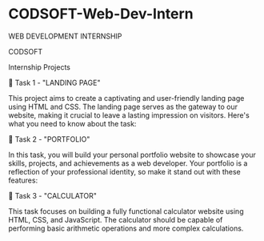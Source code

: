 # CODSOFT-Web-Dev-Intern
WEB DEVELOPMENT INTERNSHIP 

CODSOFT

Internship Projects

📄 Task 1 - "LANDING PAGE"

This project aims to create a captivating and user-friendly landing page using HTML and CSS. The landing page serves as the gateway to our website, making it crucial to leave a lasting impression on visitors. Here's what you need to know about the task:

📁 Task 2 - "PORTFOLIO"

In this task, you will build your personal portfolio website to showcase your skills, projects, and achievements as a web developer. Your portfolio is a reflection of your professional identity, so make it stand out with these features:

🧮 Task 3 - "CALCULATOR"

This task focuses on building a fully functional calculator website using HTML, CSS, and JavaScript. The calculator should be capable of performing basic arithmetic operations and more complex calculations.

